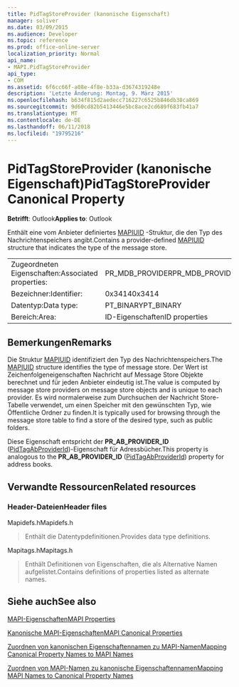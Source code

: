 ```yaml
---
title: PidTagStoreProvider (kanonische Eigenschaft)
manager: soliver
ms.date: 03/09/2015
ms.audience: Developer
ms.topic: reference
ms.prod: office-online-server
localization_priority: Normal
api_name:
- MAPI.PidTagStoreProvider
api_type:
- COM
ms.assetid: 6f6cc66f-a08e-4f8e-b33a-d3674319248e
description: 'Letzte Änderung: Montag, 9. März 2015'
ms.openlocfilehash: b634f815d2aedecc716227c6525b846db38ca869
ms.sourcegitcommit: 9d60cd82b5413446e5bc8ace2cd689f683fb41a7
ms.translationtype: MT
ms.contentlocale: de-DE
ms.lasthandoff: 06/11/2018
ms.locfileid: "19795216"
---
```

# <a name="pidtagstoreprovider-canonical-property"></a><span data-ttu-id="02a08-103">PidTagStoreProvider (kanonische Eigenschaft)</span><span class="sxs-lookup"><span data-stu-id="02a08-103">PidTagStoreProvider Canonical Property</span></span>

  
  
<span data-ttu-id="02a08-104">**Betrifft**: Outlook</span><span class="sxs-lookup"><span data-stu-id="02a08-104">**Applies to**: Outlook</span></span> 
  
<span data-ttu-id="02a08-105">Enthält eine vom Anbieter definiertes [MAPIUID](mapiuid.md) -Struktur, die den Typ des Nachrichtenspeichers angibt.</span><span class="sxs-lookup"><span data-stu-id="02a08-105">Contains a provider-defined [MAPIUID](mapiuid.md) structure that indicates the type of the message store.</span></span> 
  
|||
|:-----|:-----|
|<span data-ttu-id="02a08-106">Zugeordneten Eigenschaften:</span><span class="sxs-lookup"><span data-stu-id="02a08-106">Associated properties:</span></span>  <br/> |<span data-ttu-id="02a08-107">PR_MDB_PROVIDER</span><span class="sxs-lookup"><span data-stu-id="02a08-107">PR_MDB_PROVIDER</span></span>  <br/> |
|<span data-ttu-id="02a08-108">Bezeichner:</span><span class="sxs-lookup"><span data-stu-id="02a08-108">Identifier:</span></span>  <br/> |<span data-ttu-id="02a08-109">0x3414</span><span class="sxs-lookup"><span data-stu-id="02a08-109">0x3414</span></span>  <br/> |
|<span data-ttu-id="02a08-110">Datentyp:</span><span class="sxs-lookup"><span data-stu-id="02a08-110">Data type:</span></span>  <br/> |<span data-ttu-id="02a08-111">PT_BINARY</span><span class="sxs-lookup"><span data-stu-id="02a08-111">PT_BINARY</span></span>  <br/> |
|<span data-ttu-id="02a08-112">Bereich:</span><span class="sxs-lookup"><span data-stu-id="02a08-112">Area:</span></span>  <br/> |<span data-ttu-id="02a08-113">ID-Eigenschaften</span><span class="sxs-lookup"><span data-stu-id="02a08-113">ID properties</span></span>  <br/> |
   
## <a name="remarks"></a><span data-ttu-id="02a08-114">Bemerkungen</span><span class="sxs-lookup"><span data-stu-id="02a08-114">Remarks</span></span>

<span data-ttu-id="02a08-115">Die Struktur [MAPIUID](mapiuid.md) identifiziert den Typ des Nachrichtenspeichers.</span><span class="sxs-lookup"><span data-stu-id="02a08-115">The [MAPIUID](mapiuid.md) structure identifies the type of message store.</span></span> <span data-ttu-id="02a08-116">Der Wert ist Zeichenfolgeneigenschaften Nachricht auf Message Store Objekte berechnet und für jeden Anbieter eindeutig ist.</span><span class="sxs-lookup"><span data-stu-id="02a08-116">The value is computed by message store providers on message store objects and is unique to each provider.</span></span> <span data-ttu-id="02a08-117">Es wird normalerweise zum Durchsuchen der Nachricht Store-Tabelle verwendet, um einen Speicher mit den gewünschten Typ, wie Öffentliche Ordner zu finden.</span><span class="sxs-lookup"><span data-stu-id="02a08-117">It is typically used for browsing through the message store table to find a store of the desired type, such as public folders.</span></span> 
  
<span data-ttu-id="02a08-118">Diese Eigenschaft entspricht der **PR_AB_PROVIDER_ID** ([PidTagAbProviderId](pidtagabproviderid-canonical-property.md))-Eigenschaft für Adressbücher.</span><span class="sxs-lookup"><span data-stu-id="02a08-118">This property is analogous to the **PR_AB_PROVIDER_ID** ([PidTagAbProviderId](pidtagabproviderid-canonical-property.md)) property for address books.</span></span> 
  
## <a name="related-resources"></a><span data-ttu-id="02a08-119">Verwandte Ressourcen</span><span class="sxs-lookup"><span data-stu-id="02a08-119">Related resources</span></span>

### <a name="header-files"></a><span data-ttu-id="02a08-120">Header-Dateien</span><span class="sxs-lookup"><span data-stu-id="02a08-120">Header files</span></span>

<span data-ttu-id="02a08-121">Mapidefs.h</span><span class="sxs-lookup"><span data-stu-id="02a08-121">Mapidefs.h</span></span>
  
> <span data-ttu-id="02a08-122">Enthält die Datentypdefinitionen.</span><span class="sxs-lookup"><span data-stu-id="02a08-122">Provides data type definitions.</span></span>
    
<span data-ttu-id="02a08-123">Mapitags.h</span><span class="sxs-lookup"><span data-stu-id="02a08-123">Mapitags.h</span></span>
  
> <span data-ttu-id="02a08-124">Enthält Definitionen von Eigenschaften, die als Alternative Namen aufgelistet.</span><span class="sxs-lookup"><span data-stu-id="02a08-124">Contains definitions of properties listed as alternate names.</span></span>
    
## <a name="see-also"></a><span data-ttu-id="02a08-125">Siehe auch</span><span class="sxs-lookup"><span data-stu-id="02a08-125">See also</span></span>



[<span data-ttu-id="02a08-126">MAPI-Eigenschaften</span><span class="sxs-lookup"><span data-stu-id="02a08-126">MAPI Properties</span></span>](mapi-properties.md)
  
[<span data-ttu-id="02a08-127">Kanonische MAPI-Eigenschaften</span><span class="sxs-lookup"><span data-stu-id="02a08-127">MAPI Canonical Properties</span></span>](mapi-canonical-properties.md)
  
[<span data-ttu-id="02a08-128">Zuordnen von kanonischen Eigenschaftennamen zu MAPI-Namen</span><span class="sxs-lookup"><span data-stu-id="02a08-128">Mapping Canonical Property Names to MAPI Names</span></span>](mapping-canonical-property-names-to-mapi-names.md)
  
[<span data-ttu-id="02a08-129">Zuordnen von MAPI-Namen zu kanonische Eigenschaftennamen</span><span class="sxs-lookup"><span data-stu-id="02a08-129">Mapping MAPI Names to Canonical Property Names</span></span>](mapping-mapi-names-to-canonical-property-names.md)

